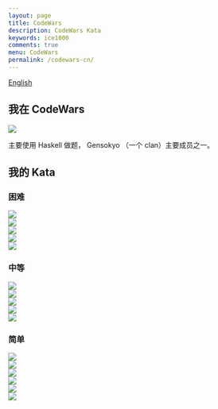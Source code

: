 ```yaml
---
layout: page
title: CodeWars
description: CodeWars Kata
keywords: ice1000
comments: true
menu: CodeWars
permalink: /codewars-cn/
---
```


[English](../codewars/)

## 我在 CodeWars

[![](https://www.codewars.com/users/ice1000/badges/large)](https://www.codewars.com/users/ice1000)

主要使用 Haskell 做题， Gensokyo （一个 clan）主要成员之一。

## 我的 Kata

### 困难

[![](https://img.shields.io/badge/CodeWars-Expression%20Transpiler-red.svg)](https://www.codewars.com/kata/597ccf7613d879c4cb00000f)<br/>
[![](https://img.shields.io/badge/CodeWars-Type%20Transpiler-red.svg)](https://www.codewars.com/kata/59a6949d398b5d6aec000007)<br/>
[![](https://img.shields.io/badge/CodeWars-Faberge%20easter%20eggs%20crush%20test%20[linear]-red.svg)](https://www.codewars.com/kata/5976c5a5cd933a7bbd000029)<br/>
[![](https://img.shields.io/badge/CodeWars-Naive%20subarray-red.svg)](https://www.codewars.com/kata/595a1cd5ae807b48d7000034)<br/>
[![](https://img.shields.io/badge/CodeWars-I%20love%20Lisp-red.svg)](https://www.codewars.com/kata/598a82f07bad362e1d000003)

### 中等

[![](https://img.shields.io/badge/CodeWars-Guess%20the%20array-red.svg)](https://www.codewars.com/kata/59392ff00203d9686a0000c6)<br/>
[![](https://img.shields.io/badge/CodeWars-Escape%20the%20Mines%20or%20die!-red.svg)](https://www.codewars.com/kata/5933d213cff4acb19300006c)<br/>
[![](https://img.shields.io/badge/CodeWars-Very%20Naive%20Subarray-red.svg)](https://www.codewars.com/kata/5988a7747a43212f2e000052)<br/>
[![](https://img.shields.io/badge/CodeWars-BF%20basics%20%234%3A%20Sort%20the%20input-red.svg)](https://www.codewars.com/kata/596f90c2f468ae8daa00002f)<br/>
[![](https://img.shields.io/badge/CodeWars-BF%20basics%20%237%3A%20Words%20counter-red.svg)](https://www.codewars.com/kata/5985a7b9911b68632500001f)

### 简单

[![](https://img.shields.io/badge/CodeWars-BF%20basics%20%230%3A%20Hello%20World-red.svg)](https://www.codewars.com/kata/596f7d99f468ae8daa00000b)<br/>
[![](https://img.shields.io/badge/CodeWars-BF%20basics%20%231%3A%20All%20ascii%20characters-red.svg)](https://www.codewars.com/kata/596f80b5f468ae8daa000013)<br/>
[![](https://img.shields.io/badge/CodeWars-BF%20basics%20%232%3A%20Repeat%20the%20input-red.svg)](https://www.codewars.com/kata/596f7ec359f9e9b017000006)<br/>
[![](https://img.shields.io/badge/CodeWars-BF%20basics%20%233%3A%20Plusing-red.svg)](https://www.codewars.com/kata/596f88f359f9e99030000012)<br/>
[![](https://img.shields.io/badge/CodeWars-BF%20basics%20%235%3A%20Conditional%20statements-red.svg)](https://www.codewars.com/kata/596ffcb0883f3dda02000021)<br/>
[![](https://img.shields.io/badge/CodeWars-Throw%20without%20throwing-red.svg)](https://www.codewars.com/kata/5943db60800cebe12000003d)
